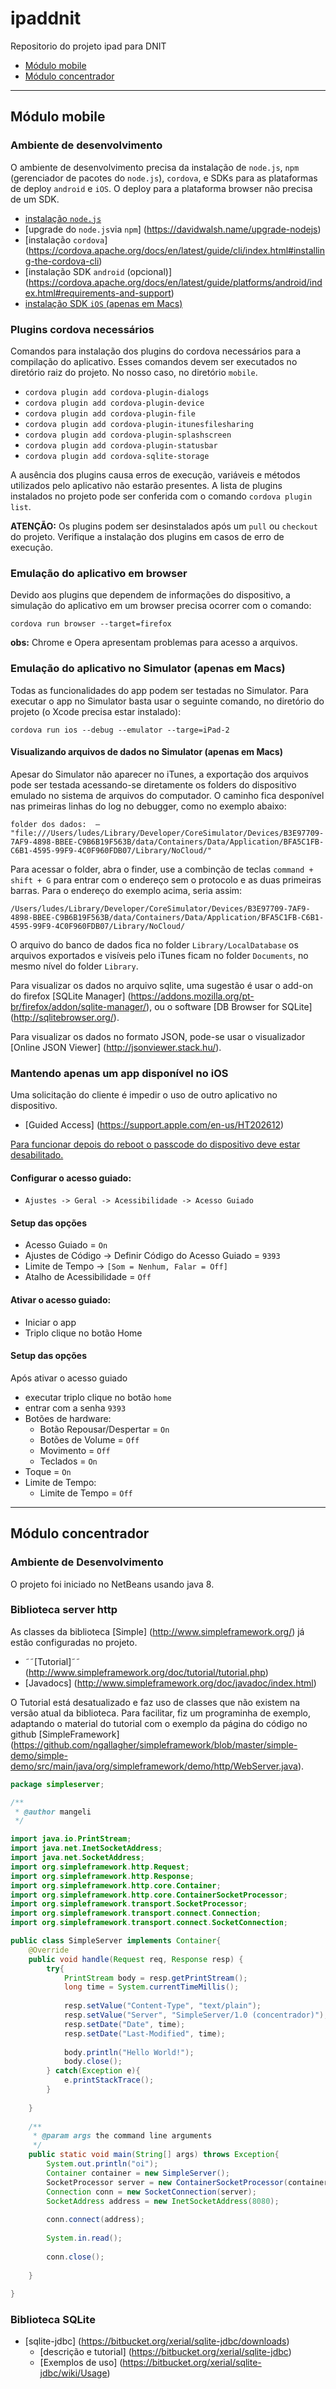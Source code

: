 # ipaddnit
Repositorio do projeto ipad para DNIT

* [Módulo mobile](#módulo-mobile)
* [Módulo concentrador](#módulo-concentrador)

---
## Módulo mobile 
### Ambiente de desenvolvimento
O ambiente de desenvolvimento precisa da instalação de `node.js`, `npm` (gerenciador de pacotes do `node.js`), `cordova`, e SDKs para as plataformas de deploy `android` e `iOS`. O deploy para a plataforma browser não precisa de um SDK.

* [instalação `node.js`](https://nodejs.org/en/download/package-manager/)
* [upgrade do `node.js`via `npm`] (https://davidwalsh.name/upgrade-nodejs)
* [instalação `cordova`] (https://cordova.apache.org/docs/en/latest/guide/cli/index.html#installing-the-cordova-cli)
* [instalação SDK `android` (opcional)] (https://cordova.apache.org/docs/en/latest/guide/platforms/android/index.html#requirements-and-support)
* [instalação SDK `iOS` (apenas em Macs)](https://cordova.apache.org/docs/en/latest/guide/platforms/ios/index.html#requirements-and-support)

### Plugins cordova necessários
Comandos para instalação dos plugins do cordova necessários para a compilação do aplicativo. Esses comandos devem ser executados no diretório raiz do projeto. No nosso caso, no diretório `mobile`.

* `cordova plugin add cordova-plugin-dialogs`
* `cordova plugin add cordova-plugin-device`
* `cordova plugin add cordova-plugin-file`
* `cordova plugin add cordova-plugin-itunesfilesharing`
* `cordova plugin add cordova-plugin-splashscreen`
* `cordova plugin add cordova-plugin-statusbar`
* `cordova plugin add cordova-sqlite-storage`

A ausência dos plugins causa erros de execução, variáveis e métodos utilizados pelo aplicativo não estarão presentes. A lista de plugins instalados no projeto pode ser conferida com o comando `cordova plugin list`.

__ATENÇÃO:__ Os plugins podem ser desinstalados após um `pull` ou `checkout` do projeto. Verifique a instalação dos plugins em casos de erro de execução.

### Emulação do aplicativo em browser
Devido aos plugins que dependem de informações do dispositivo, a simulação do aplicativo em um browser precisa ocorrer com o 
comando:

`cordova run browser --target=firefox`

__obs:__ Chrome e Opera apresentam problemas para acesso a arquivos.

### Emulação do aplicativo no Simulator (apenas em Macs)
Todas as funcionalidades do app podem ser testadas no Simulator. Para executar o app no Simulator basta usar o seguinte comando, no diretório do projeto (o Xcode precisa estar instalado):

`cordova run ios --debug --emulator --targe=iPad-2`

#### Visualizando arquivos de dados no Simulator (apenas em Macs)
Apesar do Simulator não aparecer no iTunes, a exportação dos arquivos pode ser testada acessando-se diretamente os folders do dispositivo emulado no sistema de arquivos do computador. O caminho fica desponível nas primeiras linhas do log no debugger, como no exemplo abaixo:

```
folder dos dados:  – "file:///Users/ludes/Library/Developer/CoreSimulator/Devices/B3E97709-7AF9-4898-BBEE-C9B6B19F563B/data/Containers/Data/Application/BFA5C1FB-C6B1-4595-99F9-4C0F960FDB07/Library/NoCloud/"
````

Para acessar o folder, abra o finder, use a combinção de teclas `command + shift + G` para entrar com o endereço sem o protocolo e as duas primeiras barras. Para o endereço do exemplo acima, seria assim:

```
/Users/ludes/Library/Developer/CoreSimulator/Devices/B3E97709-7AF9-4898-BBEE-C9B6B19F563B/data/Containers/Data/Application/BFA5C1FB-C6B1-4595-99F9-4C0F960FDB07/Library/NoCloud/
````
O arquivo do banco de dados fica no folder `Library/LocalDatabase` os arquivos exportados e visíveis pelo iTunes ficam no folder `Documents`, no mesmo nível do folder `Library`.

Para visualizar os dados no arquivo sqlite, uma sugestão é usar o add-on do firefox [SQLite Manager] (https://addons.mozilla.org/pt-br/firefox/addon/sqlite-manager/), ou o software [DB Browser for SQLite] (http://sqlitebrowser.org/). 

Para visualizar os dados no formato JSON, pode-se usar o visualizador [Online JSON Viewer] (http://jsonviewer.stack.hu/).

### Mantendo apenas um app disponível no iOS
Uma solicitação do cliente é impedir o uso de outro aplicativo no dispositivo.

* [Guided Access] (https://support.apple.com/en-us/HT202612)

[Para funcionar depois do reboot o passcode do dispositivo deve estar desabilitado.](http://stackoverflow.com/questions/20864999/make-ios-application-run-at-startup)

#### Configurar o acesso guiado:
+ `Ajustes -> Geral -> Acessibilidade -> Acesso Guiado`

#### Setup das opções
+ Acesso Guiado = `On`
+ Ajustes de Código -> Definir Código do Acesso Guiado = `9393`
+ Limite de Tempo -> `[Som = Nenhum, Falar = Off]`
+ Atalho de Acessibilidade = `Off`

#### Ativar o acesso guiado:
+ Iniciar o app
+ Triplo clique no botão Home

#### Setup das opções
Após ativar o acesso guiado
+ executar triplo clique no botão `home`
+ entrar com a senha `9393`
+ Botões de hardware: 
  + Botão Repousar/Despertar = `On`
  + Botões de Volume = `Off`
  + Movimento = `Off`
  + Teclados = `On`
+ Toque = `On`
+ Limite de Tempo:
  + Limite de Tempo = `Off`

---
## Módulo concentrador
### Ambiente de Desenvolvimento
O projeto foi iniciado no NetBeans usando java 8.

### Biblioteca server http
As classes da biblioteca [Simple] (http://www.simpleframework.org/) já estão configuradas no projeto. 

* ˜˜[Tutorial]˜˜ (http://www.simpleframework.org/doc/tutorial/tutorial.php)
* [Javadocs] (http://www.simpleframework.org/doc/javadoc/index.html)

O Tutorial está desatualizado e faz uso de classes que não existem na versão atual da biblioteca. Para facilitar, fiz um programinha de exemplo, adaptando o material do tutorial com o exemplo da página do código no github [SimpleFramework] (https://github.com/ngallagher/simpleframework/blob/master/simple-demo/simple-demo/src/main/java/org/simpleframework/demo/http/WebServer.java).

```java
package simpleserver;

/**
 * @author mangeli
 */

import java.io.PrintStream;
import java.net.InetSocketAddress;
import java.net.SocketAddress;
import org.simpleframework.http.Request;
import org.simpleframework.http.Response;
import org.simpleframework.http.core.Container;
import org.simpleframework.http.core.ContainerSocketProcessor;
import org.simpleframework.transport.SocketProcessor;
import org.simpleframework.transport.connect.Connection;
import org.simpleframework.transport.connect.SocketConnection;

public class SimpleServer implements Container{
	@Override
	public void handle(Request req, Response resp) {
		try{
			PrintStream body = resp.getPrintStream();
			long time = System.currentTimeMillis();
			
			resp.setValue("Content-Type", "text/plain");
			resp.setValue("Server", "SimpleServer/1.0 (concentrador)");
			resp.setDate("Date", time);
			resp.setDate("Last-Modified", time);
			
			body.println("Hello World!");
			body.close();
		} catch(Exception e){
			e.printStackTrace();
		}
		
	}
	
	/**
	 * @param args the command line arguments
	 */
	public static void main(String[] args) throws Exception{
		System.out.println("oi");
		Container container = new SimpleServer();
		SocketProcessor server = new ContainerSocketProcessor(container);
		Connection conn = new SocketConnection(server);
		SocketAddress address = new InetSocketAddress(8080);
		
		conn.connect(address);
		
		System.in.read();
		
		conn.close();
		
	}
	
}
```

### Biblioteca SQLite

* [sqlite-jdbc] (https://bitbucket.org/xerial/sqlite-jdbc/downloads)
  * [descrição e tutorial] (https://bitbucket.org/xerial/sqlite-jdbc) 
  * [Exemplos de uso] (https://bitbucket.org/xerial/sqlite-jdbc/wiki/Usage)
